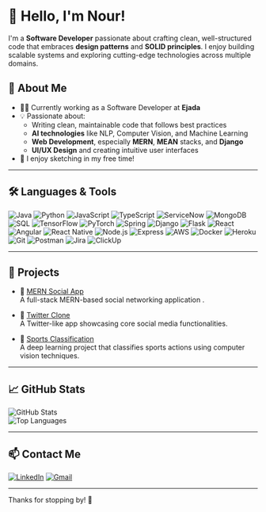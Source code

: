 # 👋 Hello, I'm Nour!

I'm a **Software Developer** passionate about crafting clean, well-structured code that embraces **design patterns** and **SOLID principles**. I enjoy building scalable systems and exploring cutting-edge technologies across multiple domains.


## 🚀 About Me

- 👨‍💻 Currently working as a Software Developer at **Ejada**
- 💡 Passionate about:
  - Writing clean, maintainable code that follows best practices
  - **AI technologies** like NLP, Computer Vision, and Machine Learning
  - **Web Development**, especially **MERN**, **MEAN** stacks, and **Django**
  - **UI/UX Design** and creating intuitive user interfaces
- 🎨 I enjoy sketching in my free time! 

---

## 🛠️ Languages & Tools

![Java](https://img.shields.io/badge/Java-007396?style=flat&logo=java&logoColor=white)
![Python](https://img.shields.io/badge/Python-3776AB?style=flat&logo=python&logoColor=white)
![JavaScript](https://img.shields.io/badge/JavaScript-F7DF1E?style=flat&logo=javascript&logoColor=black)
![TypeScript](https://img.shields.io/badge/TypeScript-3178C6?style=flat&logo=typescript&logoColor=white)
![ServiceNow](https://img.shields.io/badge/ServiceNow-000000?style=flat&logo=servicenow&logoColor=white)
![MongoDB](https://img.shields.io/badge/MongoDB-47A248?style=flat&logo=mongodb&logoColor=white)
![SQL](https://img.shields.io/badge/SQL-4479A1?style=flat&logo=postgresql&logoColor=white)
![TensorFlow](https://img.shields.io/badge/TensorFlow-FF6F00?style=flat&logo=tensorflow&logoColor=white)
![PyTorch](https://img.shields.io/badge/PyTorch-EE4C2C?style=flat&logo=pytorch&logoColor=white)
![Spring](https://img.shields.io/badge/Spring-6DB33F?style=flat&logo=spring&logoColor=white)
![Django](https://img.shields.io/badge/Django-092E20?style=flat&logo=django&logoColor=white)
![Flask](https://img.shields.io/badge/Flask-000000?style=flat&logo=flask&logoColor=white)
![React](https://img.shields.io/badge/React-20232A?style=flat&logo=react&logoColor=61DAFB)
![Angular](https://img.shields.io/badge/Angular-DD0031?style=flat&logo=angular&logoColor=white)
![React Native](https://img.shields.io/badge/React%20Native-20232A?style=flat&logo=react&logoColor=61DAFB)
![Node.js](https://img.shields.io/badge/Node.js-339933?style=flat&logo=node.js&logoColor=white)
![Express](https://img.shields.io/badge/Express.js-000000?style=flat&logo=express&logoColor=white)
![AWS](https://img.shields.io/badge/AWS-232F3E?style=flat&logo=amazon-aws&logoColor=white)
![Docker](https://img.shields.io/badge/Docker-2496ED?style=flat&logo=docker&logoColor=white)
![Heroku](https://img.shields.io/badge/Heroku-430098?style=flat&logo=heroku&logoColor=white)
![Git](https://img.shields.io/badge/Git-F05032?style=flat&logo=git&logoColor=white)
![Postman](https://img.shields.io/badge/Postman-FF6C37?style=flat&logo=postman&logoColor=white)
![Jira](https://img.shields.io/badge/Jira-0052CC?style=flat&logo=jira&logoColor=white)
![ClickUp](https://img.shields.io/badge/ClickUp-7B68EE?style=flat&logo=clickup&logoColor=white)

---

## 📂 Projects

- 🔗 [MERN Social App](https://github.com/n332/mern-social)  
  A full-stack MERN-based social networking application .

- 🔗 [Twitter Clone](https://github.com/Carbowix/twitter-clone)  
  A Twitter-like app showcasing core social media functionalities.

- 🔗 [Sports Classification](https://github.com/n332/SportsClassification)  
    A deep learning project that classifies sports actions using computer vision techniques.

---

## 📈 GitHub Stats

![GitHub Stats](https://github-readme-stats.vercel.app/api?username=n332&show_icons=true&theme=radical)  
![Top Languages](https://github-readme-stats.vercel.app/api/top-langs/?username=n332&layout=compact&theme=radical)

---

## 📫 Contact Me

[![LinkedIn](https://img.shields.io/badge/LinkedIn-Nour%20Mostafa-0A66C2?style=flat&logo=linkedin&logoColor=white)](https://www.linkedin.com/in/nour-mostafa-3b512620a/)
[![Gmail](https://img.shields.io/badge/nm5819984@gmail.com-D14836?style=flat&logo=gmail&logoColor=white)](mailto:nm5819984@gmail.com)

---

Thanks for stopping by! 👋

